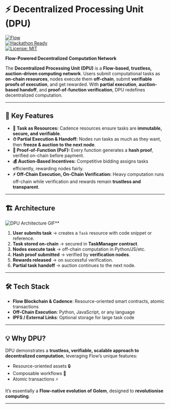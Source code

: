 
# ⚡ Decentralized Processing Unit (DPU)

[![Flow](https://img.shields.io/badge/Flow-22B573?style=for-the-badge&logo=Flow&logoColor=white)](https://flow.com)  
[![Hackathon Ready](https://img.shields.io/badge/Hackathon-🔥-red?style=for-the-badge)]()  
[![License: MIT](https://img.shields.io/badge/License-MIT-yellow?style=for-the-badge)](LICENSE)

**Flow-Powered Decentralized Computation Network**  

The **Decentralized Processing Unit (DPU)** is a **Flow-based, trustless, auction-driven computing network**. Users submit computational tasks as **on-chain resources**, nodes execute them **off-chain**, submit **verifiable proofs of execution**, and get rewarded. With **partial execution**, **auction-based handoff**, and **proof-of-function verification**, DPU redefines decentralized computation.

---

## 🚀 Key Features

- **📌 Task as Resources:** Cadence resources ensure tasks are **immutable, secure, and verifiable**.  
- **⏱ Partial Execution & Handoff:** Nodes run tasks as much as they want, then **freeze & auction to the next node**.  
- **🔐 Proof-of-Function (PoF):** Every function generates a **hash proof**, verified on-chain before payment.  
- **💰 Auction-Based Incentives:** Competitive bidding assigns tasks efficiently, rewarding nodes fairly.  
- **⚡ Off-Chain Execution, On-Chain Verification:** Heavy computation runs off-chain while verification and rewards remain **trustless and transparent**.  

---

## 🏗 Architecture

![DPU Architecture GIF](https://media.giphy.com/media/3ohzdIuqJoo8QdKlnW/giphy.gif)**

1. **User submits task** → creates a `Task` resource with code snippet or reference.  
2. **Task stored on-chain** → secured in **TaskManager contract**.  
3. **Nodes execute task** → off-chain computation in Python/JS/etc.  
4. **Hash proof submitted** → verified by **verification nodes**.  
5. **Rewards released** → on successful verification.  
6. **Partial task handoff** → auction continues to the next node.  

---

## 🛠 Tech Stack

- **Flow Blockchain & Cadence**: Resource-oriented smart contracts, atomic transactions  
- **Off-Chain Execution**: Python, JavaScript, or any language  
- **IPFS / External Links**: Optional storage for large task code  

---

## 💡 Why DPU?

DPU demonstrates a **trustless, verifiable, scalable approach to decentralized computation**, leveraging Flow’s unique features:  
- Resource-oriented assets 🔒  
- Composable workflows 🧩  
- Atomic transactions ⚡  

It’s essentially a **Flow-native evolution of Golem**, designed to **revolutionise computing**.  

---
